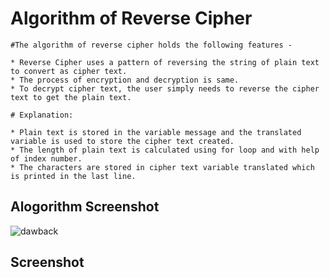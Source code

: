 # Algorithm of Reverse Cipher

```
#The algorithm of reverse cipher holds the following features -

* Reverse Cipher uses a pattern of reversing the string of plain text to convert as cipher text.
* The process of encryption and decryption is same.
* To decrypt cipher text, the user simply needs to reverse the cipher text to get the plain text.

# Explanation:

* Plain text is stored in the variable message and the translated variable is used to store the cipher text created.
* The length of plain text is calculated using for loop and with help of index number. 
* The characters are stored in cipher text variable translated which is printed in the last line.
```


## Alogorithm Screenshot 
![dawback](https://user-images.githubusercontent.com/48232101/106386990-c18d3800-63ff-11eb-9504-c2863ce5271e.jpg)

## Screenshot 
